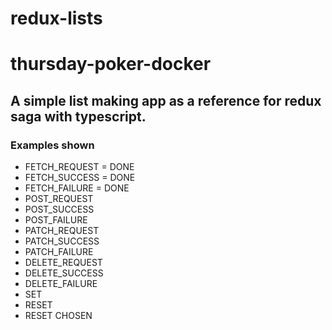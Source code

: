 # redux-lists
# thursday-poker-docker

## A simple list making app as a reference for redux saga with typescript.

### Examples shown

- FETCH_REQUEST = DONE
- FETCH_SUCCESS = DONE
- FETCH_FAILURE = DONE
- POST_REQUEST
- POST_SUCCESS
- POST_FAILURE
- PATCH_REQUEST
- PATCH_SUCCESS
- PATCH_FAILURE
- DELETE_REQUEST
- DELETE_SUCCESS
- DELETE_FAILURE
- SET
- RESET
- RESET CHOSEN
